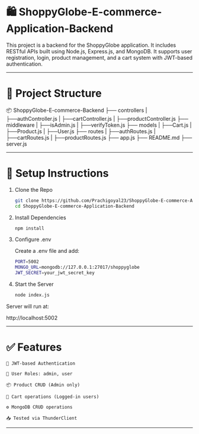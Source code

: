 # 🛍️ ShoppyGlobe-E-commerce-Application-Backend

This project is a backend for the ShoppyGlobe application. It includes RESTful APIs built using Node.js, Express.js, and MongoDB. It supports user registration, login, product management, and a cart system with JWT-based authentication.

---

# 📁 Project Structure
📦 ShoppyGlobe-E-commerce-Backend
   ├── controllers
   |   ├──authController.js
   |   ├──cartController.js
   |   ├──productController.js
   ├── middleware
   |   ├──isAdmin.js
   |   ├──verifyToken.js
   ├── models
   |   ├──Cart.js
   |   ├──Product.js
   |   ├──User.js
   ├── routes
   |   ├──authRoutes.js
   |   ├──cartRoutes.js
   |   ├──productRoutes.js
   ├── app.js
   ├── README.md
   ├── server.js
   
---

# 🚀 Setup Instructions

1. Clone the Repo

    ```bash
    git clone https://github.com/Prachigoyal23/ShoppyGlobe-E-commerce-Application-Backend.git
    cd ShoppyGlobe-E-commerce-Application-Backend

2. Install Dependencies

   ```bash
   npm install

3. Configure .env

   Create a .env file and add:

   ```bash
   PORT=5002
   MONGO_URL=mongodb://127.0.0.1:27017/shoppyglobe
   JWT_SECRET=your_jwt_secret_key

4. Start the Server

   ```bash
   node index.js

Server will run at:

http://localhost:5002

---

# ✅ Features

    🔐 JWT-based Authentication

    👤 User Roles: admin, user

    📦 Product CRUD (Admin only)

    🛒 Cart operations (Logged-in users)

    ⚙️ MongoDB CRUD operations

    📥 Tested via ThunderClient

---

